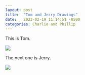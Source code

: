```yaml
---
layout: post
title:  "Tom and Jerry Drawings"
date:   2023-02-19 11:14:51 -0500
categories: Charlie and Phillip
---
```

This is Tom.

<img src="{{site.baseurl}}/assets/images/tom.jpg">

The next one is Jerry.

<img src="{{site.baseurl}}/assets/images/jerry.jpg">
